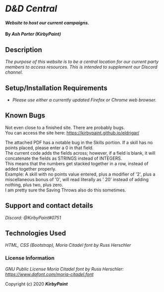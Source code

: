# _D&D Central_

#### _Website to host our current campaigns._

#### By _**Ash Porter (KirbyPaint)**_

## Description

_The purpose of this website is to be a central location for our current party members to access resources. This is intended to supplement our Discord channel._

## Setup/Installation Requirements

* _Please use either a currently updated Firefox or Chrome web browser._

## Known Bugs

Not even close to a finished site. There are probably bugs.\
You can access the site here: https://kirbypaint.github.io/eldrigar/

The attached PDF has a notable bug in the Skills portion. If a skill has no points placed, please enter a 0 in that field.\
The current code adds the fields across; however, if a field is blank, it will concatenate the fields as STRINGS instead of INTEGERS.\
This means that the numbers get stacked together in a row, instead of added together properly.\
Example: A skill with no points value entered, plus a modifier of '2', plus a miscellaneous bonus of '0', will read literally as ' 20' instead of adding nothing, plus two, plus zero.\
I am pretty sure the Saving Throws also do this sometimes.

## Support and contact details

_Discord: @KirbyPaint#0751_

## Technologies Used

_HTML, CSS (Bootstrap), Moria Citadel font by Russ Herschler_

### License Information

_GNU Public License_
_Moria Citadel font by Russ Herschler: https://www.dafont.com/moria-citadel.font_

Copyright (c) 2020 **_KirbyPaint_**